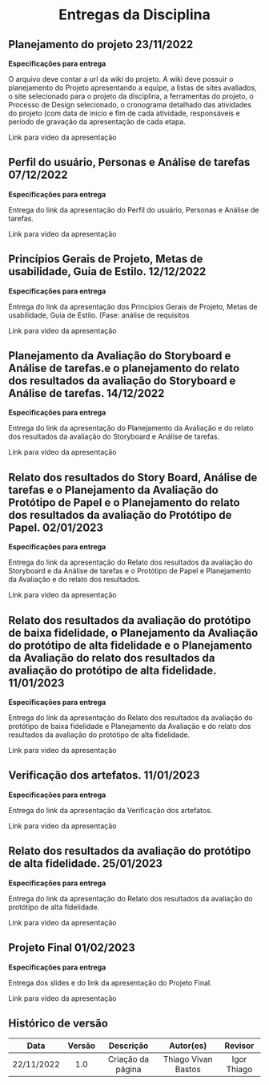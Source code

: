 <h1 align="center">
Entregas da Disciplina
</h1>


## Planejamento do projeto 23/11/2022

**Especificações para entrega**

O arquivo deve contar a url da wiki do projeto. A wiki deve possuir o planejamento do Projeto    apresentando a equipe, a listas de sites avaliados, o site selecionado para o projeto da disciplina, a ferramentas do projeto, o Processo de Design selecionado, o cronograma detalhado das atividades do projeto (com data de inicio e fim de cada atividade, responsáveis e período de gravação da apresentação de cada etapa.

Link para <a>video da apresentação</a>




## Perfil do usuário, Personas e Análise de tarefas 07/12/2022

**Especificações para entrega**

Entrega do link da apresentação do Perfil do usuário, Personas e Análise de tarefas.

Link para <a>video da apresentação</a>




## Princípios Gerais de Projeto, Metas de usabilidade, Guia de Estilo. 12/12/2022

**Especificações para entrega**

Entrega do link da apresentação dos Princípios Gerais de Projeto, Metas de usabilidade, Guia de Estilo. (Fase: análise de requisitos

Link para <a>video da apresentação</a>





## Planejamento da Avaliação do Storyboard e Análise de tarefas.e o planejamento do relato dos resultados da avaliação do Storyboard e Análise de tarefas. 14/12/2022

**Especificações para entrega**

Entrega do link da apresentação do Planejamento da Avaliação e do relato dos resultados da avaliação do Storyboard e Análise de tarefas.

Link para <a>video da apresentação</a>





## Relato dos resultados do Story Board, Análise de tarefas e o Planejamento da Avaliação do Protótipo de Papel e o Planejamento do relato dos resultados da avaliação do Protótipo de Papel. 02/01/2023


**Especificações para entrega**

Entrega do link da apresentação do Relato dos resultados da avaliação do Storyboard e da Análise de tarefas e o Protótipo de Papel e Planejamento da Avaliação e do relato dos resultados.

Link para <a>video da apresentação</a>







## Relato dos resultados da avaliação do protótipo de baixa fidelidade, o Planejamento da Avaliação do protótipo de alta fidelidade e o Planejamento da Avaliação do relato dos resultados da avaliação do protótipo de alta fidelidade. 11/01/2023

**Especificações para entrega**

Entrega do link da apresentação do Relato dos resultados da avaliação do protótipo de baixa  fidelidade e Planejamento da Avaliação e do relato dos resultados da avaliação do protótipo de alta fidelidade.

Link para <a>video da apresentação</a>



## Verificação dos artefatos. 11/01/2023

**Especificações para entrega**


Entrega do link da apresentação da Verificação dos artefatos.

Link para <a>video da apresentação</a>



## Relato dos resultados da avaliação do protótipo de alta fidelidade. 25/01/2023

**Especificações para entrega**

Entrega do link da apresentação do Relato dos resultados da avaliação do protótipo de alta fidelidade.

Link para <a>video da apresentação</a>


## Projeto Final 01/02/2023

**Especificações para entrega**

Entrega dos slides e do link da apresentação do Projeto Final.

Link para <a>video da apresentação</a>


## Histórico de versão
|    Data    | Versão | Descrição    | Autor(es)    | Revisor            |
| :--------: | :----: | :----------: | :----------: | :----------------: |
| 22/11/2022 |  1.0   | Criação da página  | Thiago Vivan Bastos | Igor Thiago |